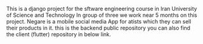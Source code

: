 This is a django project for the sftware engineering course in Iran University of Science and Technology
In group of three we work near 5 months on this project.
Negare is a mobile social media App for atists which they can sell their products in it.
this is the backend public repository you can also find the client (flutter) repository in below link.
